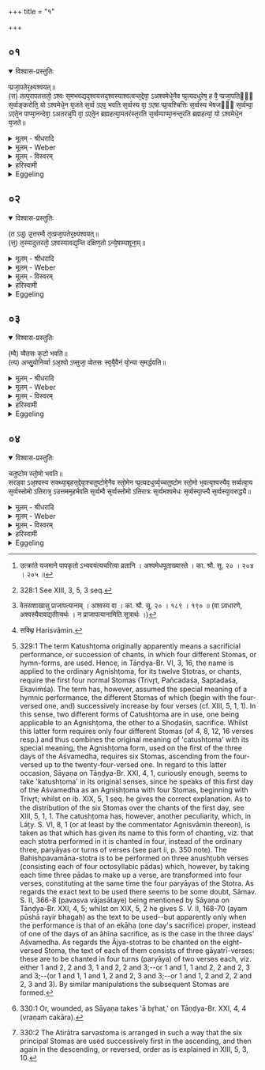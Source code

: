 +++
title = "१"

+++


## ०१


<details open><summary>विश्वास-प्रस्तुतिः</summary>

प्प्रजा᳘पतेर᳘क्ष्यश्वयत्॥  
(त्त) तत्प᳘रापतत्ततो᳘ ऽश्वः स᳘मभवद्यद᳘श्वयत्तद᳘श्वस्याश्वत्वन्त᳘द्देवा᳘ ऽअश्वमेधे᳘नैव प्प्र᳘त्यदधुरेष᳘ ह वै᳘ प्प्रजा᳘पतिᳫँ᳭ स᳘र्व्वङ्करोति᳘ यो ऽश्वमेधे᳘न य᳘जते स᳘र्व्व ऽएव᳘ भवति स᳘र्व्वस्य वा᳘ ऽएषा प्प्रा᳘यश्चित्तिः स᳘र्व्वस्य भेषजᳫँ᳭ स᳘र्व्वम्वा᳘ ऽएते᳘न पाप्मा᳘नन्देवा᳘ ऽअतरन्न᳘पि वा᳘ ऽएते᳘न ब्रह्महत्या᳘मतरंस्त᳘रति स᳘र्व्वम्पाप्मा᳘नन्त᳘रति ब्रह्महत्यां᳘ यो ऽश्वमेधे᳘न य᳘जते॥
</details>

<details><summary>मूलम् - श्रीधरादि</summary>

प्प्रजा᳘पतेर᳘क्ष्यश्वयत्॥  
(त्त) तत्प᳘रापतत्ततो᳘ ऽश्वः स᳘मभवद्यद᳘श्वयत्तद᳘श्वस्याश्वत्वन्त᳘द्देवा᳘ ऽअश्वमेधे᳘नैव प्प्र᳘त्यदधुरेष᳘ ह वै᳘ प्प्रजा᳘पतिᳫँ᳭ स᳘र्व्वङ्करोति᳘ यो ऽश्वमेधे᳘न य᳘जते स᳘र्व्व ऽएव᳘ भवति स᳘र्व्वस्य वा᳘ ऽएषा प्प्रा᳘यश्चित्तिः स᳘र्व्वस्य भेषजᳫँ᳭ स᳘र्व्वम्वा᳘ ऽएते᳘न पाप्मा᳘नन्देवा᳘ ऽअतरन्न᳘पि वा᳘ ऽएते᳘न ब्रह्महत्या᳘मतरंस्त᳘रति स᳘र्व्वम्पाप्मा᳘नन्त᳘रति ब्रह्महत्यां᳘ यो ऽश्वमेधे᳘न य᳘जते॥
</details>

<details><summary>मूलम् - Weber</summary>

प्रजा᳘पतेर᳘क्ष्यश्वयत्॥  
तत्प᳘रापतत्ततो᳘ऽश्वः स᳘मभवद्यद᳘श्वयत्तद᳘श्वस्याश्वत्वं त᳘द्देवा᳘ अश्वमेधे᳘नैव प्र᳘त्यदधुरेष᳘ ह वै᳘ प्रजा᳘पतिᳫं स᳘र्वं करोतिॗ योऽश्वमेधे᳘न य᳘जते स᳘र्व एव᳘ भवति स᳘र्वस्य वा᳘ एषा प्रा᳘यश्चित्तिः स᳘र्वस्य भेषजᳫं स᳘र्वं वा᳘ एते᳘न पाप्मा᳘नं देवा᳘ अतरन्न᳘पि वा᳘ एते᳘न ब्रह्महत्या᳘मतरंस्त᳘रति स᳘र्वम् पाप्मा᳘नं त᳘रति ब्रह्महत्यांॗ योऽश्वमेधे᳘न य᳘जते॥
</details>

<details><summary>मूलम् - विस्वरम्</summary>

**अथाश्वस्य प्राजापत्याक्षिप्रभवत्वं, ब्रह्महत्याप्रायश्चित्तिश्च ।**
 
प्रजापतेरक्ष्यश्वयत् । तत्परापतत् । ततो ऽश्वः समभवत् । यदश्वयत् । तदश्वस्याश्वत्वम् । तद्देवा अश्वमेधेनैव प्रत्यदधुः । एष ह वै प्रजापतिं सर्वं करोति । यो ऽश्वमेधेन यजते । सर्व एव भवति । सर्वस्य वा एषा प्रायश्चित्तिः । सर्वस्य भेषजम् । सर्वं वा एतेन पाप्मानं देवा अतरन् । अपि वा एतेन ब्रह्महत्यामतरन् । तरति सर्वं पाप्मानम् । तरति ब्रह्महत्याम् । यो ऽश्वमेधेन यजते ॥ १ ॥ 
</details>

<details><summary>हरिस्वामी</summary>

**प्रजापतेरक्षी**ति । "सो ऽकामयत मेध्यं म इदं स्यादात्मन्व्यनेन स्यामिति ततो ऽश्वः समभवत्" (श. प. १० । ६ । ५ । ७ ।) इति सकलप्राजापत्यकायात्मता अश्वस्य दर्शिता । "उषा वा अश्वस्य मेध्यस्य शिरः" (श. प. १० । ६ । ४ । १) इति तस्यैवावयवा दर्शिताः । तस्यैव सर्वप्राप्तिफलं वक्ष्यते । इह तु प्राजापत्याक्षिप्रभवत्वं ब्रह्महत्याप्रायश्चित्तं चोच्यते । कथं नाम ? अनेनैव दर्शनेन प्रायश्चित्तिं प्रयुञ्जीत । अश्वयत् । स्वतंत्रतया बहिः पतितं गतम् । ततः अक्ष्णः देवतामहाभाग्यात् अश्वः संबभूव । यत् अश्वशब्दनिर्वचनम् । दर्शनार्थं तत् । तत् अक्षि देवा अश्वमेधेन क्रतुना तस्मिन्प्रजापतौ प्रतीपं स्थापितवन्तः । एष एव प्रजापतिं सर्वमविकलं अधियज्ञं करोति । यो ऽश्वमेधेन क्रतुना यजते । स च तदनुकारेणाविकल एव भवति । सर्वस्य च सर्वप्रकारस्य पातकोपपातकादेः पापस्य एषा अश्वमेधात्मिका प्रायश्चित्तिः । सर्वस्य भेषजम् । सर्वस्य जन्मान्तरेकृतपापप्रभवव्याधेः एषः अश्वमेधः भेषजम् । "तरति [^१_५१] ब्रह्महत्याम्" इति प्रायश्चित्तान्तरैः सह विकल्पसिद्ध्यर्थः । इतरत् सर्वं पाप्मानमित्येव तरति ॥ १ ॥ 

[^१_५१]: उत्क्रांते यजमाने पापकृतो ऽभ्यवयंत्यचरित्वा व्रतानि । अश्वमेधपूताख्यास्ते । का. श्रौ. सू. २० । २०४ । २०५ ॥ 
</details>

<details><summary>Eggeling</summary>

1. Prajāpati's eye swelled; it fell out: thence the horse was produced; and inasmuch as it swelled (aśvayat), that is the origin and nature of the horse (aśva). By means of the Aśvamedha the gods restored it to its place; and verily he who performs the Aśvamedha makes Prajāpati complete, and he (himself) becomes complete; and this, indeed, is the atonement for everything, the remedy for everything. Thereby the gods redeem all sin, yea, even the slaying of a Brahman [^egg_835] they thereby redeem; and he who performs the Aśvamedha redeems all sin, he redeems the slaying of a Brahman.

[^egg_835]: 328:1 See XIII, 3, 5, 3 seq.
</details>


## ०२


<details open><summary>विश्वास-प्रस्तुतिः</summary>

(त ऽउ᳘) उ᳘त्तरम्वै त᳘त्प्रजा᳘पतेर᳘क्ष्यश्वयत्॥  
(त्त᳘) त᳘स्मादुत्तरतो᳘ ऽश्वस्यावद्य᳘न्ति दक्षिण᳘तो ऽन्ये᳘षाम्पशूना᳘म्॥
</details>

<details><summary>मूलम् - श्रीधरादि</summary>

(त ऽउ᳘) उ᳘त्तरम्वै त᳘त्प्रजा᳘पतेर᳘क्ष्यश्वयत्॥  
(त्त᳘) त᳘स्मादुत्तरतो᳘ ऽश्वस्यावद्य᳘न्ति दक्षिण᳘तो ऽन्ये᳘षाम्पशूना᳘म्॥
</details>

<details><summary>मूलम् - Weber</summary>

उ᳘त्तरं वै त᳘त्प्रजा᳘पतेर᳘क्ष्यश्वयत्॥  
त᳘स्मादुत्तरतो᳘ऽश्वस्यावद्य᳘न्ति दक्षिणॗतोऽन्ये᳘षाम् पशूना᳘म्॥
</details>

<details><summary>मूलम् - विस्वरम्</summary>

उत्तरं वै तत्प्रजापतेरक्ष्यश्वयत् । तस्मादुत्तरतो ऽश्वस्यावद्यन्ति । दक्षिणतो ऽन्येषां पशूनाम् ॥ २ ॥ 
</details>

<details><summary>हरिस्वामी</summary>

उत्तरं वै । "तस्मादुत्तरतो ऽश्वस्यावद्यन्ति" इति पुनर्वचनं दर्शनसंबंधार्थम् ॥ २ ॥ 
</details>

<details><summary>Eggeling</summary>

2. It was the left eye of Prajāpati that swelled: hence they cut off the (meat) portions from the left.

side of the horse, and from the right side of other victims.
</details>


## ०३


<details open><summary>विश्वास-प्रस्तुतिः</summary>

(म्वै) व्वैतसः क᳘टो भवति॥  
(त्य) अप्सु᳘योनिर्व्वा ऽअ᳘श्वो ऽप्सुजा᳘ व्वेतसः स्व᳘यै᳘वैनं यो᳘न्या स᳘मर्द्धयति॥
</details>

<details><summary>मूलम् - श्रीधरादि</summary>

(म्वै) व्वैतसः क᳘टो भवति॥  
(त्य) अप्सु᳘योनिर्व्वा ऽअ᳘श्वो ऽप्सुजा᳘ व्वेतसः स्व᳘यै᳘वैनं यो᳘न्या स᳘मर्द्धयति॥
</details>

<details><summary>मूलम् - Weber</summary>

वैतसः क᳘टो भवति॥  
अप्सु᳘योनिर्वा अ᳘श्वोऽप्सुजा᳘ वेतसः स्व᳘यैॗवैनं यो᳘न्या स᳘मर्धयति॥
</details>

<details><summary>मूलम् - विस्वरम्</summary>

वैतसः कटो भवति । अप्सुयोनिर्वा अश्वः । अप्सुजा वेतसः । स्वयैवैनं योन्या समर्द्धयति ॥ ३ ॥ 
</details>

<details><summary>हरिस्वामी</summary>

वैतसः [^१_५२] कटो भवति । अश्ववैतसावप्सुयोनी इति यत्र वदंतीत्यपि दर्शनसम्बंधार्थमेव पुनर्वचनम् ॥ ३ ॥ 

[^१_५२]: वेतसशाखासु प्राजापत्यानाम् । अश्वस्य वा । का. श्रौ. सू. २० । १८९ । १९० ॥ (वा ऽवधारणे, अश्वस्यैवावद्यतीत्यर्थः । न प्राजापत्यानामिति सूत्रार्थः ।) 
</details>

<details><summary>Eggeling</summary>

3. There is a rattan mat, for the horse was produced from the womb of the waters, and the rattan springs from the water: he thus brings it in connection with its own (maternal) womb.
</details>


## ०४


<details open><summary>विश्वास-प्रस्तुतिः</summary>

चतुष्टोम स्तो᳘मो भवति॥  
सरड्वा ऽअ᳘श्वस्य सक्थ्या᳘बृहत्त᳘द्देवा᳘श्चतुष्टोमे᳘नैव स्तो᳘मेन प्प्र᳘त्यदधुर्य्य᳘च्चतुष्टोम स्तो᳘मो भ᳘वत्य᳘श्वस्यैव᳘ सर्व्वत्वा᳘य स᳘र्व्वस्तोमो ऽतिरात्र᳘ ऽउत्तमम᳘हर्भवति स᳘र्व्वम्वै स᳘र्व्वस्तोमो ऽतिरात्रः स᳘र्व्वमश्वमेधः स᳘र्व्वस्या᳘प्त्यै स᳘र्व्वस्या᳘वरुद्ध्यै॥
</details>

<details><summary>मूलम् - श्रीधरादि</summary>

चतुष्टोम स्तो᳘मो भवति॥  
सरड्वा ऽअ᳘श्वस्य सक्थ्या᳘बृहत्त᳘द्देवा᳘श्चतुष्टोमे᳘नैव स्तो᳘मेन प्प्र᳘त्यदधुर्य्य᳘च्चतुष्टोम स्तो᳘मो भ᳘वत्य᳘श्वस्यैव᳘ सर्व्वत्वा᳘य स᳘र्व्वस्तोमो ऽतिरात्र᳘ ऽउत्तमम᳘हर्भवति स᳘र्व्वम्वै स᳘र्व्वस्तोमो ऽतिरात्रः स᳘र्व्वमश्वमेधः स᳘र्व्वस्या᳘प्त्यै स᳘र्व्वस्या᳘वरुद्ध्यै॥
</details>

<details><summary>मूलम् - Weber</summary>

चतुष्टोम स्तो᳘मो भवति॥  
सरड्वा अ᳘श्वस्य सक्थ्या᳘बृहत्त᳘द्देवा᳘श्चतुष्टोमे᳘नैव [^wbr_1] स्तो᳘मेन प्र᳘त्यदधु᳘र्यच्चतुष्टोम स्तो᳘मो भ᳘वत्य᳘श्वस्यैव᳘ सर्वत्वा᳘य स᳘र्वस्तोमोऽतिरात्र᳘ उत्तमम᳘हर्भवति स᳘र्वं वै स᳘र्वस्तोमोऽतिरात्रः स᳘र्वमश्वमेधः स᳘र्वस्या᳘प्त्यै स᳘र्वस्या᳘वरुद्ध्यै॥  

[^wbr_1]: सक्थ्नि Harisvâmin.
</details>

<details><summary>मूलम् - विस्वरम्</summary>

चतुष्टोमः स्तोमो भवति । सरड्वा अश्वस्य सक्थ्यावृहत् । तद्देवाश्चतुष्टोमेनैव स्तोमेन प्रत्यदधुः । यच्चतुष्टोमः स्तोमो भवति । अश्वस्यैव सर्वत्वाय सर्वस्तोमो ऽतिरात्र उत्तममहर्भवति । सर्वं वै सर्वस्तोमो ऽतिरात्रः । सर्वमश्वमेधः सर्वस्याप्त्यै । सर्वस्यावरुद्ध्यै ॥ ४ ॥ 
</details>

<details><summary>हरिस्वामी</summary>

चतुष्टोमः । "चतुरुत्तर स्तोमोः भवति तस्य चतसृषु बहिःपवमानमष्टास्वष्टास्वाज्यानि"- (श प. १३ । ५ । १ । १) इत्यादिश्चतुष्टोमः । उत्तरपदलोपात् । स चतुरुत्तरः स्तोमः । अश्वमेधस्य प्रथमे ऽहनि भवति । कुतः ? "एकविंशं मध्यममहः"- (श. प. १३ । ३ । ३ । ३) “सर्वस्तोमो ऽतिरात्र उत्तममहः" - (श. प. १३ । ३ । ३ । ६ ।) इत्युत्तरयोरह्नोः स्तोमांतरवचनात् । "अथ प्रातर्गोतमस्य चतुरुत्तरस्तोमो भवति"- (श. प. १३ । ५ । १ । १) इति सरट् कृकलासः । अश्वस्य सक्थि आवृहत् आवृढवान् अर्च्चनात् । सर्वं वै सर्वस्तोमो ऽतिरात्रः । स्तोमात्मनैव सर्वम् । सर्वमश्वमेधः सर्वाप्तिकारणत्वात् ॥ ४ ॥ 

इति श्रीमदाचार्यहरिस्वामिनः कृतौ माध्यन्दिनीयशतपथब्राह्मणभाष्ये त्रयोदशे काण्डे तृतीये ऽध्याये प्रथमं ब्राह्मणम् ॥ १३ । ३ । १॥ 
</details>

<details><summary>Eggeling</summary>

4. The Catushṭoma [^egg_836] is the form of chanting (on

[^egg_836]: 329:1 The term Katushṭoma originally apparently means a sacrificial performance, or succession of chants, in which four different Stomas, or hymn-forms, are used. Hence, in Tāṇḍya-Br. VI, 3, 16, the name is applied to the ordinary Agnishṭoma, for its twelve Stotras, or chants, require the first four normal Stomas (Trivr̥t, Pañcadaśa, Saptadaśa, Ekaviṁśa). The term has, however, assumed the special meaning of a hymnic performance, the different Stomas of which (begin with the four-versed one, and) successively increase by four verses (cf. XIII, 5, 1, 1). In this sense, two different forms of Catushṭoma are in use, one being applicable to an Agnishṭoma, the other to a Shoḍaśin, sacrifice. Whilst this latter form requires only four different Stomas (of 4, 8, 12, 16 verses resp.) and thus combines the original meaning of 'catushṭoma' with its special meaning, the Agnishṭoma form, used on the first of the three days of the Aśvamedha, requires six Stomas, ascending from the four-versed up to the twenty-four-versed one. In regard to this latter occasion, Sāyaṇa on Tāṇḍya-Br. XXI, 4, 1, curiously enough, seems to take 'katushṭoma' in its original senses, since he speaks of this first day of the Aśvamedha as an Agnishṭoma with four Stomas, beginning with Trivr̥t; whilst on ib. XIX, 5, 1 seq. he gives the correct explanation. As to the distribution of the six Stomas over the chants of the first day, see XIII, 5, 1, 1. The catushṭoma has, however, another peculiarity, which, in Lāṭy. S. VI, 8, 1 (or at least by the commentator Agnisvāmin thereon), is taken as that which has given its name to this form of chanting, viz. that each stotra performed in it is chanted in four, instead of the ordinary three, paryāyas or turns of verses (see part ii, p. 350 note). The Bahishpavamāna-stotra is to be performed on three anushṭubh verses (consisting each of four octosyllabic pādas) which, however, by taking each time three pādas to make up a verse, are transformed into four verses, constituting at the same time the four paryāyas of the Stotra. As regards the exact  text to be used there seems to be some doubt, Sāmav. S. II, 366-8 (pavasva vājasātaye) being mentioned by Sāyaṇa on Tāṇḍya-Br. XXI, 4, 5; whilst on XIX, 5, 2 he gives S. V. II, 168-70 (ayam pūshā rayir bhagaḥ) as the text to be used--but apparently only when the performance is that of an ekāha (one day's sacrifice) proper, instead of one of the days of an āhīna sacrifice, as is the case in the three days’ Aśvamedha. As regards the Ājya-stotras to be chanted on the eight-versed Stoma, the text of each of them consists of three gāyatrī-verses: these are to be chanted in four turns (paryāya) of two verses each, viz. either 1 and 2, 2 and 3, 1 and 2, 2 and 3;--or 1 and 1, 1 and 2, 2 and 2, 3 and 3;--(or 1 and 1, 1 and 1, 2 and 2, 3 and 3;--or 1 and 1, 2 and 2, 2 and 2, 3 and 3). By similar manipulations the subsequent Stomas are formed.

the first day); for a bee tore out [^egg_837] (a piece of) the horse's thigh, and by means of the Katushṭoma form of chanting the gods restored it: thus when there is the Katushṭoma mode of chanting, it is for the completeness of the horse. The last day is an Atirātra with all the Stomas [^egg_838]--with a view to his obtaining and securing everything, for an Atirātra with all the Stomas is everything, and the Aśvamedha is everything.

[^egg_837]: 330:1 Or, wounded, as Sāyaṇa takes 'ā br̥hat,' on Tāṇḍya-Br. XXI, 4, 4 (vraṇaṁ cakāra).

[^egg_838]: 330:2 The Atirātra sarvastoma is arranged in such a way that the six principal Stomas are used successively first in the ascending, and then again in the descending, or reversed, order as is explained in XIII, 5, 3, 10.
</details>

